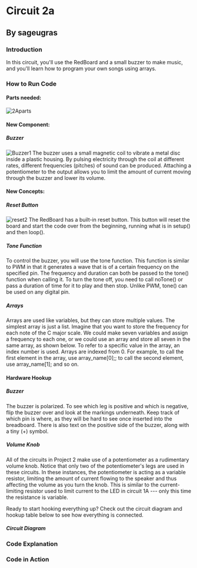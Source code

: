 # Circuit 2a
## By sageugras

### Introduction
In this circuit, you'll use the RedBoard and a small buzzer to make music, and you'll learn how to program your own songs using arrays.
### How to Run Code
#### Parts needed:
![2Aparts](https://user-images.githubusercontent.com/54454824/95892791-e4ee8300-0d3b-11eb-9a1f-159dadec2515.png)
#### New Component:
##### Buzzer
![Buzzer1](https://user-images.githubusercontent.com/54454824/95892797-e61fb000-0d3b-11eb-8f24-9496669d046c.jpg)
The buzzer uses a small magnetic coil to vibrate a metal disc inside a plastic housing. By pulsing electricity through the coil at different rates, different frequencies (pitches) of sound can be produced. Attaching a potentiometer to the output allows you to limit the amount of current moving through the buzzer and lower its volume.

#### New Concepts:
##### Reset Button
![reset2](https://user-images.githubusercontent.com/54454824/95893091-4f9fbe80-0d3c-11eb-8096-ef90d6333b8a.jpg)
The RedBoard has a built-in reset button. This button will reset the board and start the code over from the beginning, running what is in setup() and then loop().
##### Tone Function
To control the buzzer, you will use the tone function. This function is similar to PWM in that it generates a wave that is of a certain frequency on the specified pin. The frequency and duration can both be passed to the tone() function when calling it. To turn the tone off, you need to call noTone() or pass a duration of time for it to play and then stop. Unlike PWM, tone() can be used on any digital pin.
##### Arrays
Arrays are used like variables, but they can store multiple values. The simplest array is just a list. Imagine that you want to store the frequency for each note of the C major scale. We could make seven variables and assign a frequency to each one, or we could use an array and store all seven in the same array, as shown below. To refer to a specific value in the array, an index number is used. Arrays are indexed from 0. For example, to call the first element in the array, use array_name[0];; to call the second element, use array_name[1]; and so on.

#### Hardware Hookup
##### Buzzer
The buzzer is polarized. To see which leg is positive and which is negative, flip the buzzer over and look at the markings underneath. Keep track of which pin is where, as they will be hard to see once inserted into the breadboard. There is also text on the positive side of the buzzer, along with a tiny (+) symbol.

##### Volume Knob
All of the circuits in Project 2 make use of a potentiometer as a rudimentary volume knob. Notice that only two of the potentiometer's legs are used in these circuits. In these instances, the potentiometer is acting as a variable resistor, limiting the amount of current flowing to the speaker and thus affecting the volume as you turn the knob. This is similar to the current-limiting resistor used to limit current to the LED in circuit 1A --- only this time the resistance is variable.

Ready to start hooking everything up? Check out the circuit diagram and hookup table below to see how everything is connected.

##### Circuit Diagram


### Code Explanation


### Code in Action


